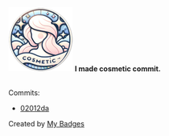 <img src="https://github.com/my-badges/my-badges/blob/master/src/all-badges/cosmetic-commit/cosmetic-commit.png?raw=true" alt="I made cosmetic commit." title="I made cosmetic commit." width="128">
<strong>I made cosmetic commit.</strong>
<br><br>

Commits:

- <a href="https://github.com/kube-logging/telemetry-controller/commit/02012da4624339c237e0d0f1da40766b6aa92679">02012da</a>


Created by <a href="https://github.com/my-badges/my-badges">My Badges</a>